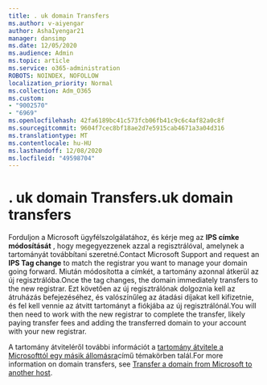 ```yaml
---
title: . uk domain Transfers
ms.author: v-aiyengar
author: AshaIyengar21
manager: dansimp
ms.date: 12/05/2020
ms.audience: Admin
ms.topic: article
ms.service: o365-administration
ROBOTS: NOINDEX, NOFOLLOW
localization_priority: Normal
ms.collection: Adm_O365
ms.custom:
- "9002570"
- "6969"
ms.openlocfilehash: 42fa6189bc41c573fcb06fb41c9c6c4af82a0c8f
ms.sourcegitcommit: 9604f7cec8bf18ae2d7e5915cab4671a3a04d316
ms.translationtype: MT
ms.contentlocale: hu-HU
ms.lasthandoff: 12/08/2020
ms.locfileid: "49598704"
---
```

# <a name="uk-domain-transfers"></a><span data-ttu-id="6afb5-102">. uk domain Transfers</span><span class="sxs-lookup"><span data-stu-id="6afb5-102">.uk domain transfers</span></span>

<span data-ttu-id="6afb5-103">Forduljon a Microsoft ügyfélszolgálatához, és kérje meg az **IPS címke módosítását** , hogy megegyezzenek azzal a regisztrálóval, amelynek a tartományát továbbítani szeretné.</span><span class="sxs-lookup"><span data-stu-id="6afb5-103">Contact Microsoft Support and request an **IPS Tag change** to match the registrar you want to manage your domain going forward.</span></span> <span data-ttu-id="6afb5-104">Miután módosította a címkét, a tartomány azonnal átkerül az új regisztrálóba.</span><span class="sxs-lookup"><span data-stu-id="6afb5-104">Once the tag changes, the domain immediately transfers to the new registrar.</span></span> <span data-ttu-id="6afb5-105">Ezt követően az új regisztrálónak dolgoznia kell az átruházás befejezéséhez, és valószínűleg az átadási díjakat kell kifizetnie, és fel kell vennie az átvitt tartományt a fiókjába az új regisztrálónál.</span><span class="sxs-lookup"><span data-stu-id="6afb5-105">You will then need to work with the new registrar to complete the transfer, likely paying transfer fees and adding the transferred domain to your account with your new registrar.</span></span>

<span data-ttu-id="6afb5-106">A tartomány átviteléről további információt a [tartomány átvitele a Microsofttól egy másik állomásra](https://docs.microsoft.com/microsoft-365/admin/get-help-with-domains/transfer-a-domain-from-microsoft-to-another-host?view=o365-worldwide)című témakörben talál.</span><span class="sxs-lookup"><span data-stu-id="6afb5-106">For more information on domain transfers, see [Transfer a domain from Microsoft to another host](https://docs.microsoft.com/microsoft-365/admin/get-help-with-domains/transfer-a-domain-from-microsoft-to-another-host?view=o365-worldwide).</span></span>
